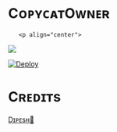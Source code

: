 # CᴏᴘʏᴄᴀᴛOᴡɴᴇʀ
       <p align="center">
  <img src="https://telegra.ph/file/0921d30b05789b53a5391.jpg">
</p>

[![Deploy](https://www.herokucdn.com/deploy/button.svg)](https://heroku.com/deploy?template=https://github.com/Copycat-izz-opp/COPYCAT-BOT)

# Cʀᴇᴅɪᴛs
[Dɪᴘᴇsʜ🙂](https://t.me/DIPESH_XD)
